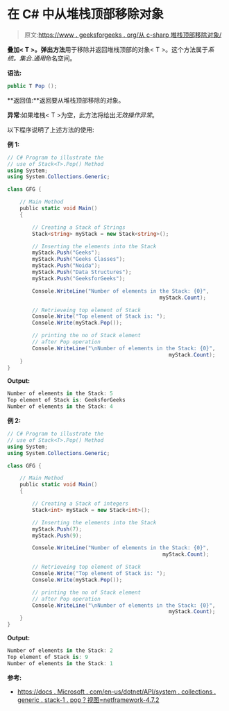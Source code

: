 # 在 C# 中从堆栈顶部移除对象

> 原文:[https://www . geeksforgeeks . org/从 c-sharp 堆栈顶部移除对象/](https://www.geeksforgeeks.org/removing-the-object-from-the-top-of-the-stack-in-c-sharp/)

**叠加< T >。弹出方法**用于移除并返回堆栈顶部的对象< T >。这个方法属于*系统。集合.通用*命名空间。

**语法:**

```cs
public T Pop ();
```

**返回值:**返回要从堆栈顶部移除的对象。

**异常**:如果堆栈< T >为空，此方法将给出*无效操作异常*。

以下程序说明了上述方法的使用:

**例 1:**

```cs
// C# Program to illustrate the
// use of Stack<T>.Pop() Method
using System;
using System.Collections.Generic;

class GFG {

    // Main Method
    public static void Main()
    {

        // Creating a Stack of Strings
        Stack<string> myStack = new Stack<string>();

        // Inserting the elements into the Stack
        myStack.Push("Geeks");
        myStack.Push("Geeks Classes");
        myStack.Push("Noida");
        myStack.Push("Data Structures");
        myStack.Push("GeeksforGeeks");

        Console.WriteLine("Number of elements in the Stack: {0}",
                                                 myStack.Count);

        // Retrieveing top element of Stack
        Console.Write("Top element of Stack is: ");
        Console.Write(myStack.Pop());

        // printing the no of Stack element
        // after Pop operation
        Console.WriteLine("\nNumber of elements in the Stack: {0}",
                                                    myStack.Count);
    }
}
```

**Output:**

```cs
Number of elements in the Stack: 5
Top element of Stack is: GeeksforGeeks
Number of elements in the Stack: 4

```

**例 2:**

```cs
// C# Program to illustrate the
// use of Stack<T>.Pop() Method
using System;
using System.Collections.Generic;

class GFG {

    // Main Method
    public static void Main()
    {

        // Creating a Stack of integers
        Stack<int> myStack = new Stack<int>();

        // Inserting the elements into the Stack
        myStack.Push(7);
        myStack.Push(9);

        Console.WriteLine("Number of elements in the Stack: {0}",
                                                  myStack.Count);

        // Retrieveing top element of Stack
        Console.Write("Top element of Stack is: ");
        Console.Write(myStack.Pop());

        // printing the no of Stack element
        // after Pop operation
        Console.WriteLine("\nNumber of elements in the Stack: {0}",
                                                    myStack.Count);
    }
}
```

**Output:**

```cs
Number of elements in the Stack: 2
Top element of Stack is: 9
Number of elements in the Stack: 1

```

**参考:**

*   [https://docs . Microsoft . com/en-us/dotnet/API/system . collections . generic . stack-1 . pop？视图=netframework-4.7.2](https://docs.microsoft.com/en-us/dotnet/api/system.collections.generic.stack-1.pop?view=netframework-4.7.2)